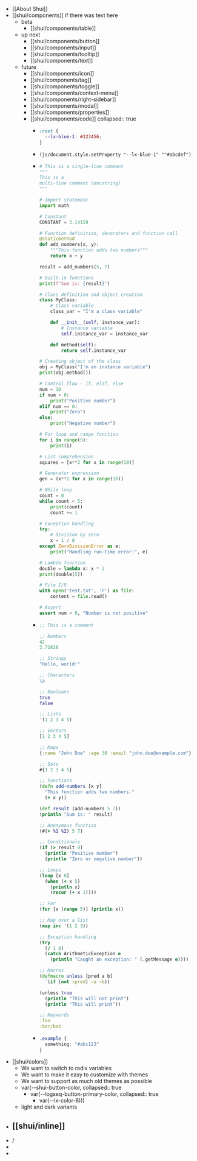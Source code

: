 - [[About Shui]]
- [[shui/components]] if there was text here
    - beta
        - [[shui/components/table]]
    - up next
        - [[shui/components/button]]
        - [[shui/components/input]]
        - [[shui/components/tooltip]]
        - [[shui/components/text]]
    - future
        - [[shui/components/icon]]
        - [[shui/components/tag]]
        - [[shui/components/toggle]]
        - [[shui/components/context-menu]]
        - [[shui/components/right-sidebar]]
        - [[shui/components/modal]]
        - [[shui/components/properties]]
        - [[shui/components/code]]
          collapsed:: true
            - ```css
              :root {
                --lx-blue-1: #123456;
              }
              ```
            - ```clojurescript
              (js/document.style.setProperty "--lx-blue-1" ""#abcdef")
              ```
            - ```python
              # This is a single-line comment
              """
              This is a
              multi-line comment (docstring)
              """

              # Import statement
              import math

              # Constant
              CONSTANT = 3.14159

              # Function definition, decorators and function call
              @staticmethod
              def add_numbers(x, y):
                  """This function adds two numbers"""
                  return x + y

              result = add_numbers(5, 7)

              # Built-in functions
              print(f"Sum is: {result}")

              # Class definition and object creation
              class MyClass:
                  # Class variable
                  class_var = "I'm a class variable"

                  def __init__(self, instance_var):
                      # Instance variable
                      self.instance_var = instance_var

                  def method(self):
                      return self.instance_var

              # Creating object of the class
              obj = MyClass("I'm an instance variable")
              print(obj.method())

              # Control flow - if, elif, else
              num = 10
              if num > 0:
                  print("Positive number")
              elif num == 0:
                  print("Zero")
              else:
                  print("Negative number")

              # For loop and range function
              for i in range(5):
                  print(i)

              # List comprehension
              squares = [x**2 for x in range(10)]

              # Generator expression
              gen = (x**2 for x in range(10))

              # While loop
              count = 0
              while count < 5:
                  print(count)
                  count += 1

              # Exception handling
              try:
                  # Division by zero
                  x = 1 / 0
              except ZeroDivisionError as e:
                  print("Handling run-time error:", e)

              # Lambda function
              double = lambda x: x * 2
              print(double(5))

              # File I/O
              with open('test.txt', 'r') as file:
                  content = file.read()

              # Assert
              assert num > 0, "Number is not positive"

              ```
            - ```clojure
              ;; This is a comment

              ;; Numbers
              42
              2.71828

              ;; Strings
              "Hello, world!"

              ;; Characters
              \a

              ;; Booleans
              true
              false

              ;; Lists
              '(1 2 3 4 5)

              ;; Vectors
              [1 2 3 4 5]

              ;; Maps
              {:name "John Doe" :age 30 :email "john.doe@example.com"}

              ;; Sets
              #{1 2 3 4 5}

              ;; Functions
              (defn add-numbers [x y]
                "This function adds two numbers."
                (+ x y))

              (def result (add-numbers 5 7))
              (println "Sum is: " result)

              ;; Anonymous function
              (#(+ %1 %2) 5 7)

              ;; Conditionals
              (if (> result 0)
                (println "Positive number")
                (println "Zero or negative number"))

              ;; Loops
              (loop [x 0]
                (when (< x 5)
                  (println x)
                  (recur (+ x 1))))

              ;; For
              (for [x (range 5)] (println x))

              ;; Map over a list
              (map inc '(1 2 3))

              ;; Exception handling
              (try
                (/ 1 0)
                (catch ArithmeticException e
                  (println "Caught an exception: " (.getMessage e))))

              ;; Macros
              (defmacro unless [pred a b]
                `(if (not ~pred) ~a ~b))

              (unless true
                (println "This will not print")
                (println "This will print"))

              ;; Keywords
              :foo
              :bar/baz


              ```
            - ```css
              .example {
                something: "#abc123"
              }
              ```
- [[shui/colors]]
    - We want to switch to radix variables
    - We want to make it easy to customize with themes
    - We want to support as much old themes as possible
    - var(--shui-button-color,
      collapsed:: true
        - var(--logseq-button-primary-color,
          collapsed:: true
            - var(--lx-color-6)))
    - light and dark variants
- [[shui/inline]]
    -
- /
-
-
